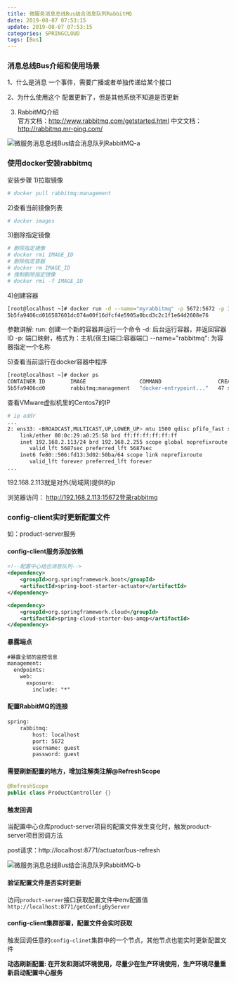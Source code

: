 ```yaml
---
title: 微服务消息总线Bus结合消息队列RabbitMQ
date: 2019-08-07 07:53:15
update: 2019-08-07 07:53:15
categories: SPRINGCLOUD
tags: [Bus]
---
```


### 消息总线Bus介绍和使用场景

1、什么是消息
一个事件，需要广播或者单独传递给某个接口

2、为什么使用这个
配置更新了，但是其他系统不知道是否更新
		
3. RabbitMQ介绍	
官方文档：http://www.rabbitmq.com/getstarted.html
中文文档：http://rabbitmq.mr-ping.com/

<!-- more -->

![微服务消息总线Bus结合消息队列RabbitMQ-a](https://volc1612.gitee.io/blog/images/微服务消息总线Bus结合消息队列RabbitMQ/微服务消息总线Bus结合消息队列RabbitMQ-a.png)

### 使用docker安装rabbitmq

安装步骤
1)拉取镜像

```bash
# docker pull rabbitmq:management
```
2)查看当前镜像列表

```bash
# docker images
```
3)删除指定镜像

```bash
# 删除指定镜像
# docker rmi IMAGE_ID
# 删除指定容器
# docker rm IMAGE_ID
# 强制删除指定镜像
# docker rmi -f IMAGE_ID
```

4)创建容器

```bash
[root@localhost ~]# docker run -d --name="myrabbitmq" -p 5672:5672 -p 15672:15672 rabbitmq:management
5b5fa9406cd016587601dc074a00f16dfcf4e5905a0bcd3c2c1f1e64d2608e76
```

参数讲解: 
run: 创建一个新的容器并运行一个命令
-d: 后台运行容器，并返回容器ID
-p: 端口映射，格式为：主机(宿主)端口:容器端口
--name="rabbitmq": 为容器指定一个名称

5)查看当前运行在docker容器中程序

```bash
[root@localhost ~]# docker ps
CONTAINER ID        IMAGE                 COMMAND                  CREATED             STATUS              PORTS                                                                                        NAMES
5b5fa9406cd0        rabbitmq:management   "docker-entrypoint..."   47 seconds ago      Up 46 seconds       4369/tcp, 5672/tcp, 0.0.0.0:5671->5671/tcp, 15671/tcp, 25672/tcp, 0.0.0.0:15672->15672/tcp   myrabbitmq
```

查看VMware虚拟机里的Centos7的IP

```bash
# ip addr
...
2: ens33: <BROADCAST,MULTICAST,UP,LOWER_UP> mtu 1500 qdisc pfifo_fast state UP group default qlen 1000
    link/ether 00:0c:29:a0:25:58 brd ff:ff:ff:ff:ff:ff
    inet 192.168.2.113/24 brd 192.168.2.255 scope global noprefixroute dynamic ens33
       valid_lft 5687sec preferred_lft 5687sec
    inet6 fe80::506:fd13:3d02:50ba/64 scope link noprefixroute 
       valid_lft forever preferred_lft forever
...
```
192.168.2.113就是对外(局域网)提供的ip

浏览器访问： http://192.168.2.113:15672登录rabbitmq

### config-client实时更新配置文件

如：product-server服务

#### config-client服务添加依赖

```xml
<!--配置中心结合消息队列-->
<dependency>
    <groupId>org.springframework.boot</groupId>
    <artifactId>spring-boot-starter-actuator</artifactId>
</dependency>

<dependency>
    <groupId>org.springframework.cloud</groupId>
    <artifactId>spring-cloud-starter-bus-amqp</artifactId>
</dependency>
```

#### 暴露端点

```xml
#暴露全部的监控信息
management:
  endpoints:
    web:
      exposure:
        include: "*"
```

#### 配置RabbitMQ的连接

```xml
spring:
    rabbitmq:
        host: localhost
        port: 5672
        username: guest
        password: guest
```

#### 需要刷新配置的地方，增加注解类注解@RefreshScope

```java
@RefreshScope
public class ProductController {}
```

#### 触发回调

当配置中心仓库product-server项目的配置文件发生变化时，触发product-server项目回调方法

post请求：http://localhost:8771/actuator/bus-refresh

![微服务消息总线Bus结合消息队列RabbitMQ-b](https://volc1612.gitee.io/blog/images/微服务消息总线Bus结合消息队列RabbitMQ/微服务消息总线Bus结合消息队列RabbitMQ-b.png)

#### 验证配置文件是否实时更新

访问`product-server`接口获取配置文件中env配置值
`http://localhost:8771/getConfigByServer`

#### config-client集群部署，配置文件会实时获取

触发回调任意的`config-clinet`集群中的一个节点，其他节点也能实时更新配置文件

**动态刷新配置: 在开发和测试环境使用，尽量少在生产环境使用，生产环境尽量重新启动配置中心服务**